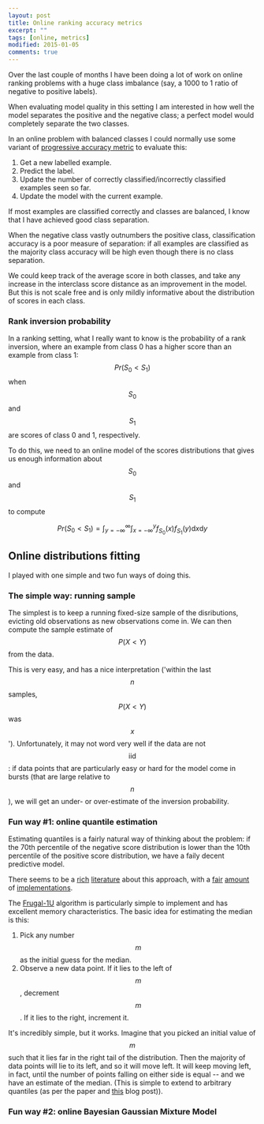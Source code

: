 ```yaml
---
layout: post
title: Online ranking accuracy metrics
excerpt: ""
tags: [online, metrics]
modified: 2015-01-05
comments: true
---
```


  <script type="text/javascript"
	  src="http://cdn.mathjax.org/mathjax/latest/MathJax.js?config=TeX-AMS-MML_HTMLorMML">
  </script>

Over the last couple of months I have been doing a lot of work on online ranking problems with a huge class imbalance (say, a 1000 to 1 ratio of negative to positive labels).

When evaluating model quality in this setting I am interested in how well the model separates the positive and the negative class; a perfect model would completely separate the two classes.

In an online problem with balanced classes I could normally use some variant of [progressive accuracy metric](http://www-2.cs.cmu.edu/~jcl/papers/progressive_validation/coltfinal.pdf) to evaluate this:

1. Get a new labelled example.
2. Predict the label.
3. Update the number of correctly classified/incorrectly classified examples seen so far.
4. Update the model with the current example.

If most examples are classified correctly and classes are balanced, I know that I have achieved good class separation.

When the negative class vastly outnumbers the positive class, classification accuracy is a poor measure of separation: if all examples are classified as the majority class accuracy will be high even though there is no class separation.

We could keep track of the average score in both classes, and take any increase in the interclass score distance as an improvement in the model. But this is not scale free and is only mildly informative about the distribution of scores in each class.

### Rank inversion probability

In a ranking setting, what I really want to know is the probability of a rank inversion, where an example from class 0 has a higher score than an example from class 1: $$Pr(S_0 < S_1)$$ when $$S_0$$ and $$S_1$$ are scores of class 0 and 1, respectively.

To do this, we need to an online model of the scores distributions that gives us enough information about $$S_0$$ and $$S_1$$ to compute

$$
Pr(S_0 < S_1) = \int_{y=-\infty}^{\infty}\int_{x=-\infty}^y f_{S_0}(x) f_{S_1}(y) \mathrm{d}x \mathrm{d}y
$$

## Online distributions fitting

I played with one simple and two fun ways of doing this.

### The simple way: running sample

The simplest is to keep a running fixed-size sample of the disributions, evicting old observations as new observations come in. We can then compute the sample estimate of $$P(X < Y)$$ from the data.

This is very easy, and has a nice interpretation ('within the last $$n$$ samples, $$P(X < Y)$$ was $$x$$'). Unfortunately, it may not word very well if the data are not $$\mathrm{iid}$$: if data points that are particularly easy or hard for the model come in bursts (that are large relative to $$n$$), we will get an under- or over-estimate of the inversion probability.

### Fun way #1: online quantile estimation

Estimating quantiles is a fairly natural way of thinking about the problem: if the 70th percentile of the negative score distribution is lower than the 10th percentile of the positive score distribution, we have a faily decent predictive model. 

There seems to be a [rich](http://www.cs.wustl.edu/~jain/papers/ftp/psqr.pdf) [literature](http://jmlr.csail.mit.edu/papers/v11/ben-haim10a.html) about this approach, with a [fair](https://github.com/bigmlcom/histogram) [amount](http://hdrhistogram.github.io/HdrHistogram/) of  [implementations](https://bitbucket.org/scassidy/livestats).

The [Frugal-1U](http://arxiv.org/pdf/1407.1121.pdf) algorithm is particularly simple to implement and has excellent memory characteristics. The basic idea for estimating the median is this:

1. Pick any number $$m$$ as the initial guess for the median.
2. Observe a new data point. If it lies to the left of $$m$$, decrement $$m$$. If it lies to the right, increment it.

It's incredibly simple, but it works. Imagine that you picked an initial value of $$m$$ such that it lies far in the right tail of the distribution. Then the majority of data points will lie to its left, and so it will move left. It will keep moving left, in fact, until the number of points falling on either side is equal -- and we have an estimate of the median. (This is simple to extend to arbitrary quantiles (as per the paper and [this](http://research.neustar.biz/2013/09/16/sketch-of-the-day-frugal-streaming/) blog post)).

### Fun way #2: online Bayesian Gaussian Mixture Model


